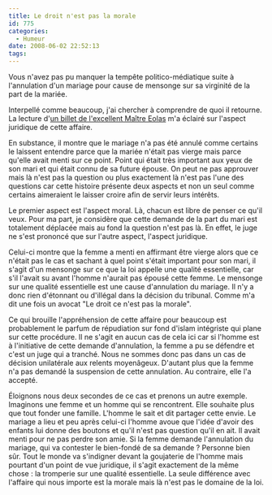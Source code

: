 ```yaml
---
title: Le droit n'est pas la morale
id: 775
categories:
  - Humeur
date: 2008-06-02 22:52:13
tags:
---
```


Vous n'avez pas pu manquer la tempête politico-médiatique suite à l'annulation d'un mariage pour cause de mensonge sur sa virginité de la part de la mariée.

Interpellé comme beaucoup, j'ai chercher à comprendre de quoi il retourne. La lecture d'[un billet de l'excellent Maître Eolas](http://www.maitre-eolas.fr/2008/05/30/969-n-y-a-t-il-que-les-vierges-qui-puissent-se-marier) m'a éclairé sur l'aspect juridique de cette affaire.

En substance, il montre que le mariage n'a pas été annulé comme certains le laissent entendre parce que la mariée n'était pas vierge mais parce qu'elle avait menti sur ce point. Point qui était très important aux yeux de son mari et qui était connu de sa future épouse. On peut ne pas approuver mais là n'est pas la question ou plus exactement là n'est pas l'une des questions car cette histoire présente deux aspects et non un seul comme certains aimeraient le laisser croire afin de servir leurs intérêts.

Le premier aspect est l'aspect moral. Là, chacun est libre de penser ce qu'il veux. Pour ma part, je considère que cette demande de la part du mari est totalement déplacée mais au fond la question n'est pas là. En effet, le juge ne s'est prononcé que sur l'autre aspect, l'aspect juridique.

Celui-ci montre que la femme a menti en affirmant être vierge alors que ce n'était pas le cas et sachant à quel point s'était important pour son mari, il s'agit d'un mensonge sur ce que la loi appelle une qualité essentielle, car s'il l'avait su avant l'homme n'aurait pas épousé cette femme. Le mensonge sur une qualité essentielle est une cause d'annulation du mariage. Il n'y a donc rien d'étonnant ou d'illégal dans la décision du tribunal. Comme m'a dit une fois un avocat "Le droit ce n'est pas la morale".

Ce qui brouille l'appréhension de cette affaire pour beaucoup est probablement le parfum de répudiation sur fond d'islam intégriste qui plane sur cette procédure. Il ne s'agit en aucun cas de cela ici car si l'homme est à l'initiative de cette demande d'annulation, la femme a pu se défendre et c'est un juge qui a tranché. Nous ne sommes donc pas dans un cas de décision unilatérale aux relents moyenâgeux. D'autant plus que la femme n'a pas demandé la suspension de cette annulation. Au contraire, elle l'a accepté.

Éloignons nous deux secondes de ce cas et prenons un autre exemple. Imaginons une femme et un homme qui se rencontrent. Elle souhaite plus que tout fonder une famille. L'homme le sait et dit partager cette envie. Le mariage a lieu et peu après celui-ci l'homme avoue que l'idée d'avoir des enfants lui donne des boutons et qu'il n'est pas question qu'il en ait. Il avait menti pour ne pas perdre son amie. Si la femme demande l'annulation du mariage, qui va contester le bien-fondé de sa demande&nbsp;? Personne bien sûr. Tout le monde va s'indigner devant la goujaterie de l'homme mais pourtant d'un point de vue juridique, il s'agit exactement de la même chose&nbsp;: la tromperie sur une qualité essentielle. La seule différence avec l'affaire qui nous importe est la morale mais là n'est pas le domaine de la loi.